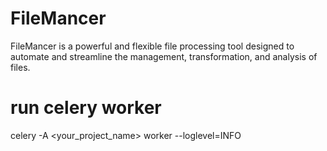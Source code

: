 # FileMancer
FileMancer is a powerful and flexible file processing tool designed to automate and streamline the management, transformation, and analysis of files. 


# run celery worker
celery -A <your_project_name> worker --loglevel=INFO

